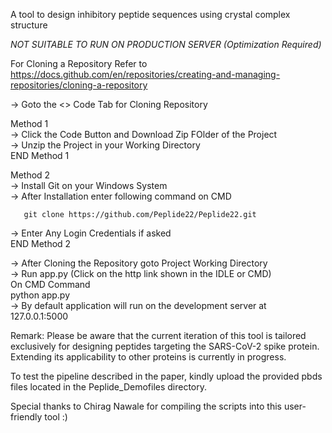 A tool to design inhibitory peptide sequences using crystal complex structure

*NOT SUITABLE TO RUN ON PRODUCTION SERVER (Optimization Required)*

For Cloning a Repository Refer to 
  https://docs.github.com/en/repositories/creating-and-managing-repositories/cloning-a-repository 

-> Goto the <> Code Tab for Cloning Repository 

  Method 1  
  -> Click the Code Button and Download Zip FOlder of the Project  
  -> Unzip the Project in your Working Directory  
  END Method 1
  
  Method 2  
  -> Install Git on your Windows System  
  -> After Installation enter following command on CMD  
       
       git clone https://github.com/Peplide22/Peplide22.git
  
  -> Enter Any Login Credentials if asked  
  END Method 2
    

-> After Cloning the Repository goto Project Working Directory  
-> Run app.py (Click on the http link shown in the IDLE or CMD)  
     On CMD Command  
       python app.py  
-> By default application will run on the development server at 127.0.0.1:5000

Remark: Please be aware that the current iteration of this tool is tailored exclusively for designing peptides targeting the SARS-CoV-2 spike protein. Extending its applicability to other proteins is currently in progress. 

To test the pipeline described in the paper, kindly upload the provided pbds files located in the Peplide_Demofiles directory.

Special thanks to Chirag Nawale for compiling the scripts into this user-friendly tool :)
